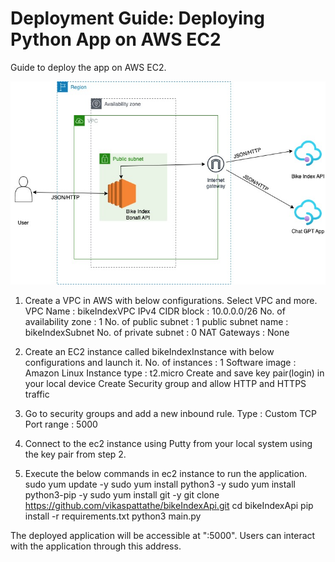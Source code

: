 # Deployment Guide: Deploying Python App on AWS EC2

Guide to deploy the app on AWS EC2.

![Alt text](image.png)

1. Create a VPC in AWS with below configurations.
        Select VPC and more.
        VPC Name : bikeIndexVPC
        IPv4 CIDR block : 10.0.0.0/26
        No. of availability zone : 1
        No. of public subnet : 1
        public subnet name : bikeIndexSubnet
        No. of private subnet : 0
        NAT Gateways : None

2. Create an EC2 instance called bikeIndexInstance with below configurations and launch it. 
        No. of instances : 1
        Software image : Amazon Linux
        Instance type : t2.micro
        Create and save key pair(login) in your local device
        Create Security group and allow HTTP and HTTPS traffic

3. Go to security groups and add a new inbound rule.
        Type : Custom TCP
        Port range : 5000

4. Connect to the ec2 instance using Putty from your local system using the key pair from step 2.

5. Execute the below commands in ec2 instance to run the application.
        sudo yum update -y
        sudo yum install python3 -y
        sudo yum install python3-pip -y
        sudo yum install git -y
        git clone https://github.com/vikaspattathe/bikeIndexApi.git
        cd bikeIndexApi
        pip install -r requirements.txt
        python3 main.py

The deployed application will be accessible at "<Public IP of EC2>:5000". Users can interact with the application through this address.





